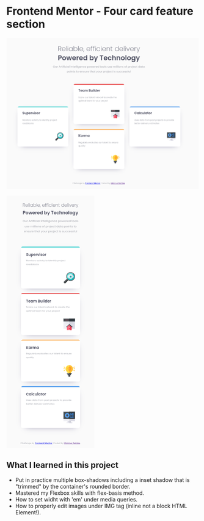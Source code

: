 # Frontend Mentor - Four card feature section

![Desktop View](./desktopView.png)

![Mobile View](./mobileView.png)


## What I learned in this project

* Put in practice multiple box-shadows including a inset shadow that is "trimmed" by the container's rounded border.
* Mastered my Flexbox skills with flex-basis method.
* How to set widht with 'em' under media queries.
* How to properly edit images under IMG tag (inline not a block HTML Element!).
